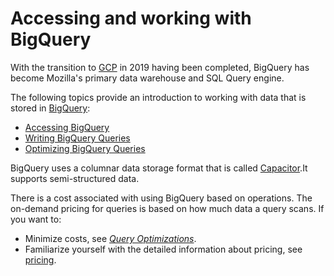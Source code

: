 # Accessing and working with BigQuery

With the transition to [GCP](https://cloud.google.com) in 2019 having been completed, BigQuery has become Mozilla's primary data warehouse and SQL Query engine.

The following topics provide an introduction to working with data that is stored
in [BigQuery](https://cloud.google.com/bigquery/):

- [Accessing BigQuery](./bigquery/access.md)
- [Writing BigQuery Queries](./bigquery/querying.md)
- [Optimizing BigQuery Queries](./bigquery/optimization.md)

BigQuery uses a columnar data storage format that is called [Capacitor](https://cloud.google.com/blog/products/gcp/inside-capacitor-bigquerys-next-generation-columnar-storage-format).It supports semi-structured data.

There is a cost associated with using BigQuery based on operations. The on-demand pricing for queries is based on how much data a query scans. If you want to:

- Minimize costs, see [_Query Optimizations_](bigquery/querying.md#optimizations). 
- Familiarize yourself with the detailed information about pricing, see [pricing](https://cloud.google.com/bigquery/pricing).
